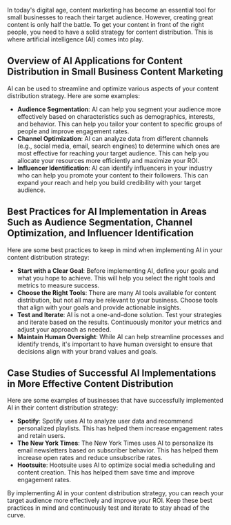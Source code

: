 

In today's digital age, content marketing has become an essential tool for small businesses to reach their target audience. However, creating great content is only half the battle. To get your content in front of the right people, you need to have a solid strategy for content distribution. This is where artificial intelligence (AI) comes into play.

Overview of AI Applications for Content Distribution in Small Business Content Marketing
----------------------------------------------------------------------------------------

AI can be used to streamline and optimize various aspects of your content distribution strategy. Here are some examples:

* **Audience Segmentation**: AI can help you segment your audience more effectively based on characteristics such as demographics, interests, and behavior. This can help you tailor your content to specific groups of people and improve engagement rates.
* **Channel Optimization**: AI can analyze data from different channels (e.g., social media, email, search engines) to determine which ones are most effective for reaching your target audience. This can help you allocate your resources more efficiently and maximize your ROI.
* **Influencer Identification**: AI can identify influencers in your industry who can help you promote your content to their followers. This can expand your reach and help you build credibility with your target audience.

Best Practices for AI Implementation in Areas Such as Audience Segmentation, Channel Optimization, and Influencer Identification
--------------------------------------------------------------------------------------------------------------------------------

Here are some best practices to keep in mind when implementing AI in your content distribution strategy:

* **Start with a Clear Goal**: Before implementing AI, define your goals and what you hope to achieve. This will help you select the right tools and metrics to measure success.
* **Choose the Right Tools**: There are many AI tools available for content distribution, but not all may be relevant to your business. Choose tools that align with your goals and provide actionable insights.
* **Test and Iterate**: AI is not a one-and-done solution. Test your strategies and iterate based on the results. Continuously monitor your metrics and adjust your approach as needed.
* **Maintain Human Oversight**: While AI can help streamline processes and identify trends, it's important to have human oversight to ensure that decisions align with your brand values and goals.

Case Studies of Successful AI Implementations in More Effective Content Distribution
------------------------------------------------------------------------------------

Here are some examples of businesses that have successfully implemented AI in their content distribution strategy:

* **Spotify**: Spotify uses AI to analyze user data and recommend personalized playlists. This has helped them increase engagement rates and retain users.
* **The New York Times**: The New York Times uses AI to personalize its email newsletters based on subscriber behavior. This has helped them increase open rates and reduce unsubscribe rates.
* **Hootsuite**: Hootsuite uses AI to optimize social media scheduling and content creation. This has helped them save time and improve engagement rates.

By implementing AI in your content distribution strategy, you can reach your target audience more effectively and improve your ROI. Keep these best practices in mind and continuously test and iterate to stay ahead of the curve.
